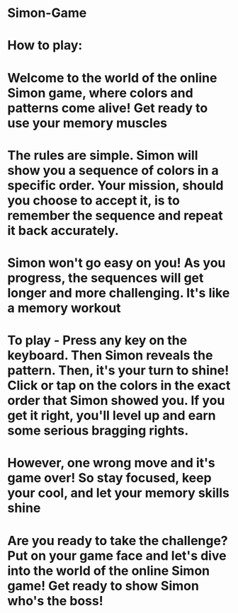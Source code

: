 # Simon-Game
# How to play:
# Welcome to the world of the online Simon game, where colors and patterns come alive! Get ready to use your memory muscles

# The rules are simple. Simon will show you a sequence of colors in a specific order. Your mission, should you choose to accept it, is to remember the sequence and repeat it back accurately.

# Simon won't go easy on you! As you progress, the sequences will get longer and more challenging. It's like a memory workout

# To play - Press any key on the keyboard. Then Simon reveals the pattern. Then, it's your turn to shine! Click or tap on the colors in the exact order that Simon showed you. If you get it right, you'll level up and earn some serious bragging rights.

# However, one wrong move and it's game over! So stay focused, keep your cool, and let your memory skills shine

# Are you ready to take the challenge? Put on your game face and let's dive into the world of the online Simon game! Get ready to show Simon who's the boss!
